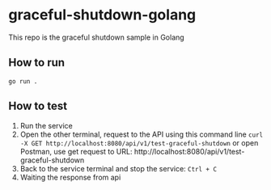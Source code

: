 # graceful-shutdown-golang
This repo is the graceful shutdown sample in Golang

## How to run
```go run .```

## How to test
1. Run the service
2. Open the other terminal, request to the API using this command line ```curl -X GET http://localhost:8080/api/v1/test-graceful-shutdown``` or open Postman, use get request to URL: http://localhost:8080/api/v1/test-graceful-shutdown
3. Back to the service terminal and stop the service: ```Ctrl + C```
4. Waiting the response from api

